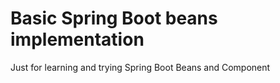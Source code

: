 # Basic Spring Boot beans implementation
Just for learning and trying Spring Boot Beans and Component
